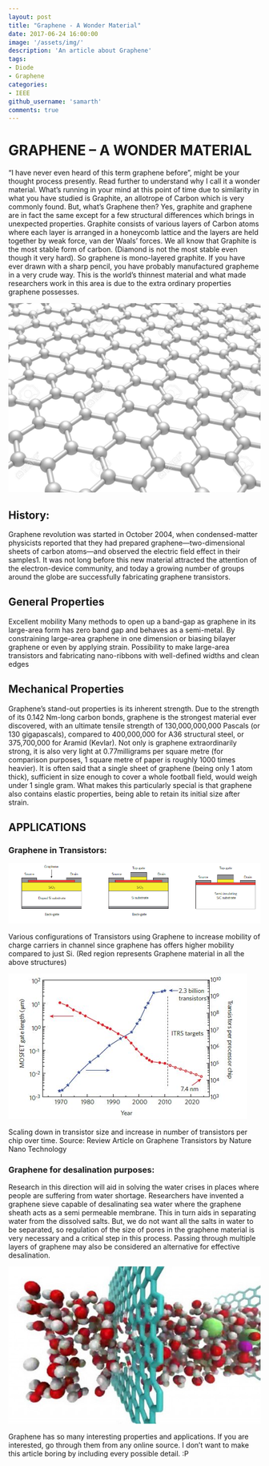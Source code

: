 ```yaml
---
layout: post
title: "Graphene - A Wonder Material"
date: 2017-06-24 16:00:00
image: '/assets/img/'
description: 'An article about Graphene'
tags:
- Diode
- Graphene
categories:
- IEEE
github_username: 'samarth'
comments: true
---
```


# GRAPHENE – A WONDER MATERIAL

“I have never even heard of this term graphene before”, might be your thought process presently. Read further to understand why I call it a wonder material.
What’s running in your mind at this point of time due to similarity in what you have studied is Graphite, an allotrope of Carbon which is very commonly found. But, what’s Graphene then?
Yes, graphite and graphene are in fact the same except for a few structural differences which brings in unexpected properties.
Graphite consists of various layers of Carbon atoms where each layer is arranged in a honeycomb lattice and the layers are held together by weak force, van der Waals’ forces.  We all know that Graphite is the most stable form of carbon. (Diamond is not the most stable even though it very hard). So graphene is mono-layered graphite. If you have ever drawn with a sharp pencil, you have probably manufactured grapheme in a very crude way. This is the world’s thinnest material and what made researchers work in this area is due to the extra ordinary properties graphene possesses.

![1](/blog/assets/img/graphene/1.jpg)

## History:
Graphene revolution was started in October 2004, when condensed-matter physicists reported that they had prepared graphene—two-dimensional sheets of carbon atoms—and observed the electric field effect in their samples1. It was not long before this new material attracted the attention of the electron-device community, and today a growing number of groups around the globe are successfully fabricating graphene transistors.

## General Properties

Excellent mobility
Many methods to open up a band-gap as graphene in its large-area form has zero band gap and behaves as a semi-metal. By constraining large-area graphene in one dimension or biasing bilayer graphene or even  by applying strain.
Possibility to make large-area transistors and fabricating nano-ribbons with well-defined widths and clean edges

## Mechanical Properties

Graphene’s stand-out properties is its inherent strength. Due to the strength of its 0.142 Nm-long carbon bonds, graphene is the strongest material ever discovered, with an ultimate tensile strength of 130,000,000,000 Pascals (or 130 gigapascals), compared to 400,000,000 for A36 structural steel, or 375,700,000 for Aramid (Kevlar). Not only is graphene extraordinarily strong, it is also very light at 0.77milligrams per square metre (for comparison purposes, 1 square metre of paper is roughly 1000 times heavier). It is often said that a single sheet of graphene (being only 1 atom thick), sufficient in size enough to cover a whole football field, would weigh under 1 single gram. What makes this particularly special is that graphene also contains elastic properties, being able to retain its initial size after strain.

## APPLICATIONS
### Graphene in Transistors:


![2](/blog/assets/img/graphene/2.jpg)

Various configurations of Transistors using Graphene to increase mobility of charge carriers in channel since graphene has offers higher mobility compared to just Si. (Red region represents Graphene material in all the above structures)

![3](/blog/assets/img/graphene/3.jpg)

Scaling down in transistor size and increase in number of transistors per chip over time.
 Source: Review Article on Graphene Transistors by Nature Nano Technology

### Graphene for desalination purposes:
Research in this direction will aid in solving the water crises in places where people are suffering from water shortage. Researchers have invented a graphene sieve capable of desalinating sea water where the graphene sheath acts as a semi permeable membrane. This in turn aids in separating water from the dissolved salts. But, we do not want all the salts in water to be separated, so regulation of the size of pores in the graphene material is very necessary and a critical step in this process. Passing through multiple layers of graphene may also be considered an alternative for effective desalination.


![4](/blog/assets/img/graphene/4.jpg)

Graphene has so many interesting properties and applications. If you are interested, go through them from any online source. I don’t want to make this article boring by including every possible detail.  :P
